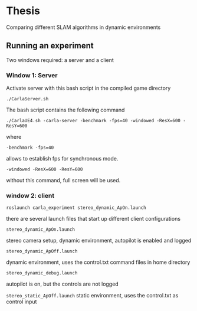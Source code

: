 # Thesis
Comparing different SLAM algorithms in dynamic environments

## Running an experiment 
Two windows required: a server and a client

### Window 1: Server
Activate server with this bash script in the compiled game directory

```
./CarlaServer.sh
```

The bash script contains the following command
```
./CarlaUE4.sh -carla-server -benchmark -fps=40 -windowed -ResX=600 -ResY=600
```
where 
```
-benchmark -fps=40
```
allows to establish fps for synchronous mode. 

```
-windowed -ResX=600 -ResY=600
```
without this command, full screen will be used. 

### window 2: client 
```
roslaunch carla_experiment stereo_dynamic_ApOn.launch
```

there are several launch files that start up different client configurations
```
stereo_dynamic_ApOn.launch
```
stereo camera setup, dynamic environment, autopilot is enabled and logged

```
stereo_dynamic_ApOff.launch
```
dynamic environment, uses the control.txt command files in home directory

```
stereo_dynamic_debug.launch
```
autopilot is on, but the controls are not logged 

```stereo_static_ApOff.launch``` 
static environment, uses the control.txt as control input

